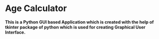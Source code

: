 # Age Calculator
  #### This is a Python GUI based Application which is created with the help of tkinter package of python which is used for creating Graphical User Interface.

